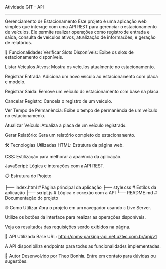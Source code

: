 Atividade GIT - API

---------------------

Gerenciamento de Estacionamento
Este projeto é uma aplicação web simples que interage com uma API REST para gerenciar o estacionamento de veículos. Ele permite realizar operações como registro de entrada e saída, consulta de veículos ativos, atualização de informações, e geração de relatórios.

🚀 Funcionalidades
Verificar Slots Disponíveis: Exibe os slots de estacionamento disponíveis.

Listar Veículos Ativos: Mostra os veículos atualmente no estacionamento.

Registrar Entrada: Adiciona um novo veículo ao estacionamento com placa e modelo.

Registrar Saída: Remove um veículo do estacionamento com base na placa.

Cancelar Registro: Cancela o registro de um veículo.

Ver Tempo de Permanência: Exibe o tempo de permanência de um veículo no estacionamento.

Atualizar Veículo: Atualiza a placa de um veículo registrado.

Gerar Relatório: Gera um relatório completo do estacionamento.

🛠️ Tecnologias Utilizadas
HTML: Estrutura da página web.

CSS: Estilização para melhorar a aparência da aplicação.

JavaScript: Lógica e interações com a API REST.



📋 Estrutura do Projeto

├── index.html      # Página principal da aplicação
├── style.css       # Estilos da aplicação
├── script.js       # Lógica e conexão com a API
└── README.md       # Documentação do projeto

🌐 Como Utilizar
Abra o projeto em um navegador usando o Live Server.

Utilize os botões da interface para realizar as operações disponíveis.

Veja os resultados das requisições sendo exibidos na página.


🔗 API Utilizada
Base URL: http://cnms-parking-api.net.uztec.com.br/api/v1

A API disponibiliza endpoints para todas as funcionalidades implementadas.


👤 Autor
Desenvolvido por Theo Bonhin. Entre em contato para dúvidas ou sugestões.